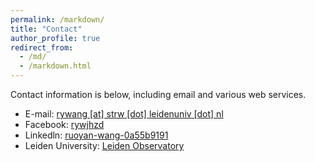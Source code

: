 ```yaml
---
permalink: /markdown/
title: "Contact"
author_profile: true
redirect_from: 
  - /md/
  - /markdown.html
---
```


Contact information is below, including email and various web services. 

* E-mail: [rywang [at] strw [dot] leidenuniv [dot] nl](rywang@strw.leidenuniv.nl)
* Facebook: [rywjhzd](https://www.facebook.com/rywjhzd)
* Linkedln: [ruoyan-wang-0a55b9191](https://www.linkedin.com/in/ruoyan-wang-0a55b9191)
* Leiden University: [Leiden Observatory](https://local.strw.leidenuniv.nl/people/touchscreen2/persinline.php?id=4966)
